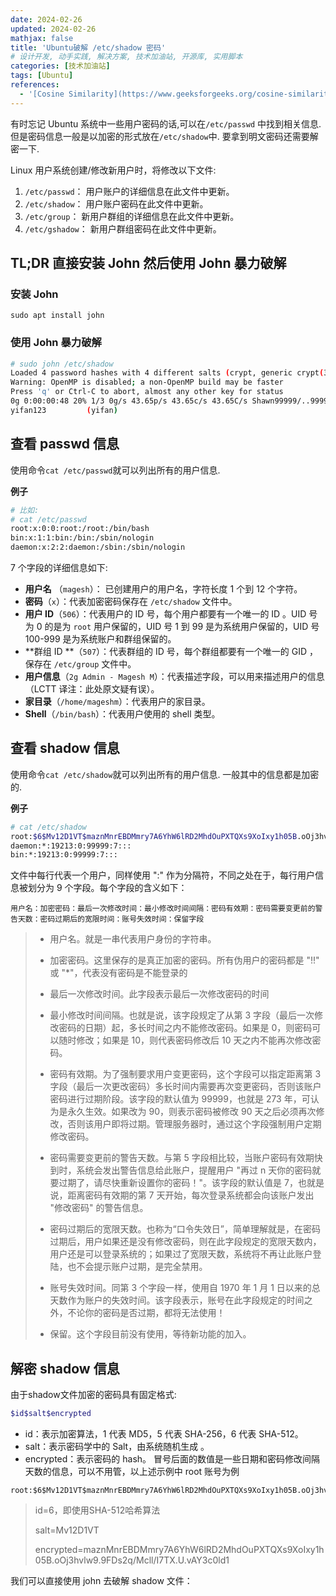 ```yaml
---
date: 2024-02-26
updated: 2024-02-26
mathjax: false
title: 'Ubuntu破解 /etc/shadow 密码'
# 设计开发, 动手实践, 解决方案, 技术加油站, 开源库, 实用脚本
categories: [技术加油站]
tags: [Ubuntu]
references:
  - '[Cosine Similarity](https://www.geeksforgeeks.org/cosine-similarity/)'
---
```


有时忘记 Ubuntu 系统中一些用户密码的话,可以在`/etc/passwd` 中找到相关信息. 但是密码信息一般是以加密的形式放在`/etc/shadow`中. 要拿到明文密码还需要解密一下.



<!--more-->



Linux 用户系统创建/修改新用户时，将修改以下文件:

1. 	`/etc/passwd`： 用户账户的详细信息在此文件中更新。
1. 	`/etc/shadow`： 用户账户密码在此文件中更新。
1. 	`/etc/group`： 新用户群组的详细信息在此文件中更新。
1. 	`/etc/gshadow`： 新用户群组密码在此文件中更新。

## **TL;DR** 直接安装 John 然后使用 John 暴力破解

### 安装 John

```
sudo apt install john
```

### 使用 John 暴力破解

```bash
# sudo john /etc/shadow
Loaded 4 password hashes with 4 different salts (crypt, generic crypt(3) [?/64])
Warning: OpenMP is disabled; a non-OpenMP build may be faster
Press 'q' or Ctrl-C to abort, almost any other key for status
0g 0:00:00:48 20% 1/3 0g/s 43.65p/s 43.65c/s 43.65C/s Shawn99999/..99999nwahs!
yifan123         (yifan)
```



## 查看 passwd 信息

使用命令`cat /etc/passwd`就可以列出所有的用户信息.

**例子**

```bash
# 比如:
# cat /etc/passwd
root:x:0:0:root:/root:/bin/bash
bin:x:1:1:bin:/bin:/sbin/nologin
daemon:x:2:2:daemon:/sbin:/sbin/nologin
```

7 个字段的详细信息如下:

- **用户名** （`magesh`）： 已创建用户的用户名，字符长度 1 个到 12 个字符。
- **密码**（`x`）：代表加密密码保存在 `/etc/shadow` 文件中。
- **用户 ID**（`506`）：代表用户的 ID 号，每个用户都要有一个唯一的 ID 。UID 号为 0 的是为 `root` 用户保留的，UID 号 1 到 99 是为系统用户保留的，UID 号 100-999 是为系统账户和群组保留的。
- **群组 ID **（`507`）：代表群组的 ID 号，每个群组都要有一个唯一的 GID ，保存在 `/etc/group` 文件中。
- **用户信息**（`2g Admin - Magesh M`）：代表描述字段，可以用来描述用户的信息（LCTT 译注：此处原文疑有误）。
- **家目录**（`/home/mageshm`）：代表用户的家目录。
- **Shell**（`/bin/bash`）：代表用户使用的 shell 类型。

## 查看 shadow 信息

使用命令`cat /etc/shadow`就可以列出所有的用户信息. 一般其中的信息都是加密的. 

**例子**

```bash
# cat /etc/shadow
root:$6$Mv12D1VT$maznMnrEBDMmry7A6YhW6lRD2MhdOuPXTQXs9XoIxy1h05B.oOj3hvlw9.9FDs2q/Mcll/I7TX.U.vAY3c0ld1:19585:0:99999:7:::
daemon:*:19213:0:99999:7:::
bin:*:19213:0:99999:7:::
```

文件中每行代表一个用户，同样使用 ":" 作为分隔符，不同之处在于，每行用户信息被划分为 9 个字段。每个字段的含义如下：

```
用户名：加密密码：最后一次修改时间：最小修改时间间隔：密码有效期：密码需要变更前的警告天数：密码过期后的宽限时间：账号失效时间：保留字段
```

>- 用户名。就是一串代表用户身份的字符串。
>
>- 加密密码。这里保存的是真正加密的密码。所有伪用户的密码都是 "!!" 或 "*"，代表没有密码是不能登录的
>- 最后一次修改时间。此字段表示最后一次修改密码的时间
>- 最小修改时间间隔。也就是说，该字段规定了从第 3 字段（最后一次修改密码的日期）起，多长时间之内不能修改密码。如果是 0，则密码可以随时修改；如果是 10，则代表密码修改后 10 天之内不能再次修改密码。
>- 密码有效期。为了强制要求用户变更密码，这个字段可以指定距离第 3 字段（最后一次更改密码）多长时间内需要再次变更密码，否则该账户密码进行过期阶段。该字段的默认值为 99999，也就是 273 年，可认为是永久生效。如果改为 90，则表示密码被修改 90 天之后必须再次修改，否则该用户即将过期。管理服务器时，通过这个字段强制用户定期修改密码。
>- 密码需要变更前的警告天数。与第 5 字段相比较，当账户密码有效期快到时，系统会发出警告信息给此账户，提醒用户 "再过 n 天你的密码就要过期了，请尽快重新设置你的密码！"。该字段的默认值是 7，也就是说，距离密码有效期的第 7 天开始，每次登录系统都会向该账户发出 "修改密码" 的警告信息。
>- 密码过期后的宽限天数。也称为“口令失效日”，简单理解就是，在密码过期后，用户如果还是没有修改密码，则在此字段规定的宽限天数内，用户还是可以登录系统的；如果过了宽限天数，系统将不再让此账户登陆，也不会提示账户过期，是完全禁用。
>- 账号失效时间。同第 3 个字段一样，使用自 1970 年 1 月 1 日以来的总天数作为账户的失效时间。该字段表示，账号在此字段规定的时间之外，不论你的密码是否过期，都将无法使用！
>- 保留。这个字段目前没有使用，等待新功能的加入。

## 解密 shadow 信息

由于shadow文件加密的密码具有固定格式: 

```bash
$id$salt$encrypted
```

- id：表示加密算法，1 代表 MD5，5 代表 SHA-256，6 代表 SHA-512。
- salt：表示密码学中的 Salt，由系统随机生成 。
- encrypted：表示密码的 hash。
  冒号后面的数值是一些日期和密码修改间隔天数的信息，可以不用管，以上述示例中 root 账号为例

```
root:$6$Mv12D1VT$maznMnrEBDMmry7A6YhW6lRD2MhdOuPXTQXs9XoIxy1h05B.oOj3hvlw9.9FDs2q/Mcll/I7TX.U.vAY3c0ld1:19585:0:99999:7:::
```

> id=6，即使用SHA-512哈希算法
>
> salt=Mv12D1VT
>
> encrypted=maznMnrEBDMmry7A6YhW6lRD2MhdOuPXTQXs9XoIxy1h05B.oOj3hvlw9.9FDs2q/Mcll/I7TX.U.vAY3c0ld1

我们可以直接使用 john 去破解 shadow 文件：

